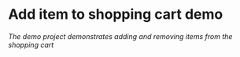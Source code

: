 # Add item to shopping cart demo
###### The demo project demonstrates adding and removing items from the shopping cart
